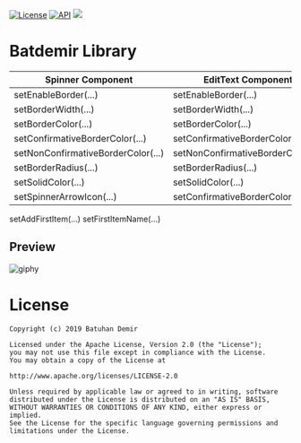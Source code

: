 [![License](https://img.shields.io/badge/License-Apache%202.0-blue.svg)](https://opensource.org/licenses/Apache-2.0)
[![API](https://img.shields.io/badge/API-23%2B-red.svg?style=flat)](https://android-arsenal.com/api?level=23)
[![](https://jitpack.io/v/batdemirorg/android.batdemir.library.svg)](https://jitpack.io/#batdemirorg/android.batdemir.library)
# Batdemir Library

Spinner Component | EditText Component
------------ | -------------
setEnableBorder(...) | setEnableBorder(...)
setBorderWidth(...) | setBorderWidth(...)
setBorderColor(...) | setBorderColor(...)
setConfirmativeBorderColor(...) | setConfirmativeBorderColor(...)
setNonConfirmativeBorderColor(...) | setNonConfirmativeBorderColor(...)
setBorderRadius(...) | setBorderRadius(...)
setSolidColor(...) | setSolidColor(...)
setSpinnerArrowIcon(...) | setConfirmativeBorderColor(...)
setAddFirstItem(...)
setFirstItemName(...)
## Preview
![giphy](https://user-images.githubusercontent.com/24320016/63677792-74626b00-c7f6-11e9-89fb-879ff01d5799.gif)


# License
    Copyright (c) 2019 Batuhan Demir

    Licensed under the Apache License, Version 2.0 (the "License");
    you may not use this file except in compliance with the License.
    You may obtain a copy of the License at

    http://www.apache.org/licenses/LICENSE-2.0

    Unless required by applicable law or agreed to in writing, software
    distributed under the License is distributed on an "AS IS" BASIS,
    WITHOUT WARRANTIES OR CONDITIONS OF ANY KIND, either express or implied.
    See the License for the specific language governing permissions and
    limitations under the License.
